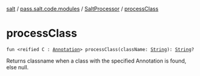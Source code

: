 [salt](../../index.md) / [pass.salt.code.modules](../index.md) / [SaltProcessor](index.md) / [processClass](./process-class.md)

# processClass

`fun <reified C : `[`Annotation`](https://kotlinlang.org/api/latest/jvm/stdlib/kotlin/-annotation/index.html)`> processClass(className: `[`String`](https://kotlinlang.org/api/latest/jvm/stdlib/kotlin/-string/index.html)`): `[`String`](https://kotlinlang.org/api/latest/jvm/stdlib/kotlin/-string/index.html)`?`

Returns classname when a class with the specified Annotation is found, else null.

